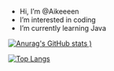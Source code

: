 -  Hi, I’m @Aikeeeen
-  I’m interested in coding
-  I’m currently learning Java
<!---
Aikeeen/Aikeeeen is a  special  repository because its README.md (this file) appears on your GitHub profile.
You can click the Preview link to take a look at your changes.
--->

[![Anurag's GitHub stats](https://github-readme-stats.vercel.app/api?username=Aikeeeen&count_private=true&show_icons=true&theme=highcontrast)
)](https://github.com/anuraghazra/github-readme-stats)

[![Top Langs](https://github-readme-stats.vercel.app/api/top-langs/?username=Aikeeeen&layout=compact&count_private=true&theme=highcontras)](https://github.com/anuraghazra/github-readme-stats)
